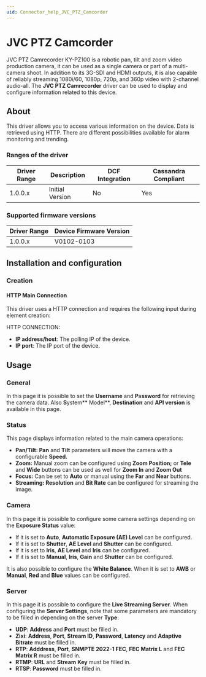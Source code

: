 ```yaml
---
uid: Connector_help_JVC_PTZ_Camcorder
---
```


# JVC PTZ Camcorder

JVC PTZ Camrecorder KY-PZ100 is a robotic pan, tilt and zoom video production camera, it can be used as a single camera or part of a multi-camera shoot. In addition to its 3G-SDI and HDMI outputs, it is also capable of reliably streaming 1080i/60, 1080p, 720p, and 360p video with 2-channel audio-all.
The **JVC PTZ Camrecorder** driver can be used to display and configure information related to this device.

## About

This driver allows you to access various information on the device. Data is retrieved using HTTP. There are different possibilities available for alarm monitoring and trending.

### Ranges of the driver

| **Driver Range** | **Description** | **DCF Integration** | **Cassandra Compliant** |
|------------------|-----------------|---------------------|-------------------------|
| 1.0.0.x          | Initial Version | No                  | Yes                     |

### Supported firmware versions

| **Driver Range** | **Device Firmware Version** |
|------------------|-----------------------------|
| 1.0.0.x          | V0102-0103                  |

## Installation and configuration

### Creation

#### HTTP Main Connection

This driver uses a HTTP connection and requires the following input during element creation:

HTTP CONNECTION:

- **IP address/host**: The polling IP of the device.
- **IP port**: The IP port of the device.

## Usage

### General

In this page it is possible to set the **Username** and **P**a**ssword** for retrieving the camera data. Also **S**ystem** Model**, **Destination** and **API version** is available in this page.

### Status

This page displays information related to the main camera operations:

- **Pan/Tilt: Pan** and **Tilt** parameters will move the camera with a configurable **Speed.**
- **Zoom:** Manual zoom can be configured using **Zoom Position;** or **Tele** and **Wide** buttons can be used as well for **Zoom In** and **Zoom Out**
- **Focus:** Can be set to **Auto** or manual using the **Far** and **Near** buttons.
- **Streaming: Resolution** and **Bit Rate** can be configured for streaming the image.

### Camera

In this page it is possible to configure some camera settings depending on the **Exposure Status** value:

- If it is set to **Auto**, **Automatic Exposure (AE) Level** can be configured.
- If it is set to **Shutter**, **AE Level** and **Shutter** can be configured.
- If it is set to **Iris**, **AE Level** and **Iris** can be configured.
- If it is set to **Manual**, **Iris**, **Gain** and **Shutter** can be configured.

It is also possible to configure the **White Balance**. When it is set to **AWB** or **Manual**, **Red** and **Blue** values can be configured.

### Server

In this page it is possible to configure the **Live Streaming Server**. When configuring the **Server Settings**, note that some parameters are mandatory to be filled in depending on the server **Type**:

- **UDP**: **Address** and **Port** must be filled in.
- **Zixi**: **Address**, **Port**, **Stream ID**, **Password**, **Latency** and **Adaptive Bitrate** must be filled in.
- **RTP**: **Adddress**, **Port**, **SNMPTE 2022-1 FEC**, **FEC Matrix L** and **FEC Matrix R** must be filled in.
- **RTMP**: **URL** and **Stream** **Key** must be filled in.
- **RTSP**: **Password** must be filled in.

